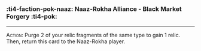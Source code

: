 ### :ti4-faction-pok-naaz: __Naaz-Rokha Alliance - Black Market Forgery__ :ti4-pok:

---
<span style="font-variant:small-caps;">Action</span>: Purge 2 of your relic fragments of the same type to gain 1 relic. Then, return this card to the Naaz-Rokha player.
